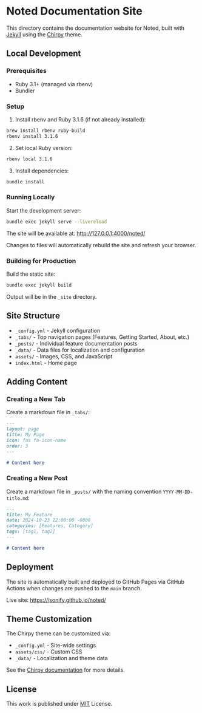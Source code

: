 # Noted Documentation Site

This directory contains the documentation website for Noted, built with [Jekyll](https://jekyllrb.com/) using the [Chirpy](https://github.com/cotes2020/jekyll-theme-chirpy) theme.

## Local Development

### Prerequisites

- Ruby 3.1+ (managed via rbenv)
- Bundler

### Setup

1. Install rbenv and Ruby 3.1.6 (if not already installed):
```bash
brew install rbenv ruby-build
rbenv install 3.1.6
```

2. Set local Ruby version:
```bash
rbenv local 3.1.6
```

3. Install dependencies:
```bash
bundle install
```

### Running Locally

Start the development server:
```bash
bundle exec jekyll serve --livereload
```

The site will be available at: http://127.0.0.1:4000/noted/

Changes to files will automatically rebuild the site and refresh your browser.

### Building for Production

Build the static site:
```bash
bundle exec jekyll build
```

Output will be in the `_site` directory.

## Site Structure

- `_config.yml` - Jekyll configuration
- `_tabs/` - Top navigation pages (Features, Getting Started, About, etc.)
- `_posts/` - Individual feature documentation posts
- `_data/` - Data files for localization and configuration
- `assets/` - Images, CSS, and JavaScript
- `index.html` - Home page

## Adding Content

### Creating a New Tab

Create a markdown file in `_tabs/`:

```markdown
---
layout: page
title: My Page
icon: fas fa-icon-name
order: 3
---

# Content here
```

### Creating a New Post

Create a markdown file in `_posts/` with the naming convention `YYYY-MM-DD-title.md`:

```markdown
---
title: My Feature
date: 2024-10-23 12:00:00 -0800
categories: [Features, Category]
tags: [tag1, tag2]
---

# Content here
```

## Deployment

The site is automatically built and deployed to GitHub Pages via GitHub Actions when changes are pushed to the `main` branch.

Live site: https://jsonify.github.io/noted/

## Theme Customization

The Chirpy theme can be customized via:

- `_config.yml` - Site-wide settings
- `assets/css/` - Custom CSS
- `_data/` - Localization and theme data

See the [Chirpy documentation](https://chirpy.cotes.page/) for more details.

## License

This work is published under [MIT](https://github.com/cotes2020/chirpy-starter/blob/master/LICENSE) License.
